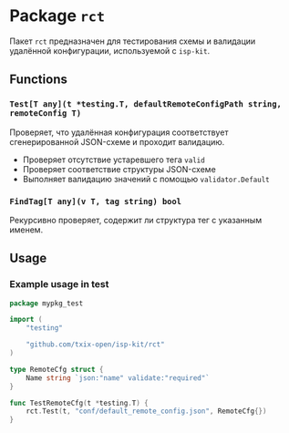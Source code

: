 # Package `rct`

Пакет `rct` предназначен для тестирования схемы и валидации удалённой конфигурации, используемой с `isp-kit`.

## Functions

### `Test[T any](t *testing.T, defaultRemoteConfigPath string, remoteConfig T)`

Проверяет, что удалённая конфигурация соответствует сгенерированной JSON-схеме и проходит валидацию.

* Проверяет отсутствие устаревшего тега `valid`
* Проверяет соответствие структуры JSON-схеме
* Выполняет валидацию значений с помощью `validator.Default`

### `FindTag[T any](v T, tag string) bool`

Рекурсивно проверяет, содержит ли структура тег с указанным именем.

## Usage

### Example usage in test

```go
package mypkg_test

import (
	"testing"

	"github.com/txix-open/isp-kit/rct"
)

type RemoteCfg struct {
	Name string `json:"name" validate:"required"`
}

func TestRemoteCfg(t *testing.T) {
	rct.Test(t, "conf/default_remote_config.json", RemoteCfg{})
}
```
